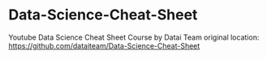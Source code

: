 # Data-Science-Cheat-Sheet
Youtube Data Science Cheat Sheet Course by Datai Team
original location: https://github.com/dataiteam/Data-Science-Cheat-Sheet

